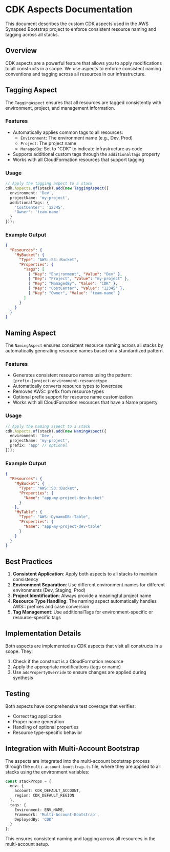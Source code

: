 # CDK Aspects Documentation

This document describes the custom CDK aspects used in the AWS Synapsed Bootstrap project to enforce consistent resource naming and tagging across all stacks.

## Overview

CDK aspects are a powerful feature that allows you to apply modifications to all constructs in a scope. We use aspects to enforce consistent naming conventions and tagging across all resources in our infrastructure.

## Tagging Aspect

The `TaggingAspect` ensures that all resources are tagged consistently with environment, project, and management information.

### Features

- Automatically applies common tags to all resources:
  - `Environment`: The environment name (e.g., Dev, Prod)
  - `Project`: The project name
  - `ManagedBy`: Set to "CDK" to indicate infrastructure as code
- Supports additional custom tags through the `additionalTags` property
- Works with all CloudFormation resources that support tagging

### Usage

```typescript
// Apply the tagging aspect to a stack
cdk.Aspects.of(stack).add(new TaggingAspect({
  environment: 'Dev',
  projectName: 'my-project',
  additionalTags: {
    'CostCenter': '12345',
    'Owner': 'team-name'
  }
}));
```

### Example Output

```json
{
  "Resources": {
    "MyBucket": {
      "Type": "AWS::S3::Bucket",
      "Properties": {
        "Tags": [
          { "Key": "Environment", "Value": "Dev" },
          { "Key": "Project", "Value": "my-project" },
          { "Key": "ManagedBy", "Value": "CDK" },
          { "Key": "CostCenter", "Value": "12345" },
          { "Key": "Owner", "Value": "team-name" }
        ]
      }
    }
  }
}
```

## Naming Aspect

The `NamingAspect` ensures consistent resource naming across all stacks by automatically generating resource names based on a standardized pattern.

### Features

- Generates consistent resource names using the pattern: `[prefix-]project-environment-resourcetype`
- Automatically converts resource types to lowercase
- Removes AWS:: prefix from resource types
- Optional prefix support for resource name customization
- Works with all CloudFormation resources that have a Name property

### Usage

```typescript
// Apply the naming aspect to a stack
cdk.Aspects.of(stack).add(new NamingAspect({
  environment: 'Dev',
  projectName: 'my-project',
  prefix: 'app' // optional
}));
```

### Example Output

```json
{
  "Resources": {
    "MyBucket": {
      "Type": "AWS::S3::Bucket",
      "Properties": {
        "Name": "app-my-project-dev-bucket"
      }
    },
    "MyTable": {
      "Type": "AWS::DynamoDB::Table",
      "Properties": {
        "Name": "app-my-project-dev-table"
      }
    }
  }
}
```

## Best Practices

1. **Consistent Application**: Apply both aspects to all stacks to maintain consistency
2. **Environment Separation**: Use different environment names for different environments (Dev, Staging, Prod)
3. **Project Identification**: Always provide a meaningful project name
4. **Resource Type Handling**: The naming aspect automatically handles AWS:: prefixes and case conversion
5. **Tag Management**: Use additionalTags for environment-specific or resource-specific tags

## Implementation Details

Both aspects are implemented as CDK aspects that visit all constructs in a scope. They:

1. Check if the construct is a CloudFormation resource
2. Apply the appropriate modifications (tags or name)
3. Use `addPropertyOverride` to ensure changes are applied during synthesis

## Testing

Both aspects have comprehensive test coverage that verifies:
- Correct tag application
- Proper name generation
- Handling of optional properties
- Resource type-specific behavior

## Integration with Multi-Account Bootstrap

The aspects are integrated into the multi-account bootstrap process through the `multi-account-bootstrap.ts` file, where they are applied to all stacks using the environment variables:

```typescript
const stackProps = {
  env: { 
    account: CDK_DEFAULT_ACCOUNT,
    region: CDK_DEFAULT_REGION 
  },
  tags: {
    Environment: ENV_NAME,
    Framework: 'Multi-Account-Bootstrap',
    DeployedBy: 'CDK'
  }
};
```

This ensures consistent naming and tagging across all resources in the multi-account setup. 